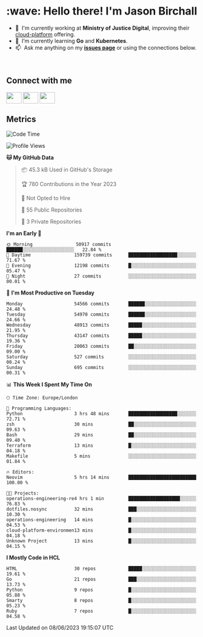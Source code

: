 <h1 align="left" id="jason-title">:wave: Hello there! I'm Jason Birchall</h1>

- :office: &nbsp;I'm currently working at **Ministry of Justice Digital**, improving their [cloud-platform](https://github.com/ministryofjustice/cloud-platform) offering.
- :seedling: &nbsp;I’m currently learning **Go** and **Kubernetes**.
- :mailbox: &nbsp;Ask me anything on my **[issues page]** or using the connections below.


<br>

<h2>Connect with me</h2>
<p>
<a href="https://twitter.com/jsonBirchall" target="blank"><img align="center" src="https://cdn.jsdelivr.net/npm/simple-icons@3.0.1/icons/twitter.svg" alt="" height="30" width="40" /></a>
<a href="https://keybase.io/json0" target="blank"><img align="center" src="https://cdn.jsdelivr.net/npm/simple-icons@3.0.1/icons/keybase.svg" alt="" height="30" width="40" /></a>
<a href="https://www.reddit.com/user/kakorate" target="blank"><img align="center" src="https://cdn.jsdelivr.net/npm/simple-icons@3.0.1/icons/reddit.svg" alt="" height="30" width="40" /></a>
</p>

<h2>Metrics</h2>

<!--START_SECTION:waka-->
![Code Time](http://img.shields.io/badge/Code%20Time-1%2C074%20hrs%2039%20mins-blue)

![Profile Views](http://img.shields.io/badge/Profile%20Views-0-blue)

**🐱 My GitHub Data** 

> 📦 45.3 kB Used in GitHub's Storage 
 > 
> 🏆 780 Contributions in the Year 2023
 > 
> 🚫 Not Opted to Hire
 > 
> 📜 55 Public Repositories 
 > 
> 🔑 3 Private Repositories 
 > 
**I'm an Early 🐤** 

```text
🌞 Morning                50917 commits       ██████░░░░░░░░░░░░░░░░░░░   22.84 % 
🌆 Daytime                159739 commits      ██████████████████░░░░░░░   71.67 % 
🌃 Evening                12198 commits       █░░░░░░░░░░░░░░░░░░░░░░░░   05.47 % 
🌙 Night                  27 commits          ░░░░░░░░░░░░░░░░░░░░░░░░░   00.01 % 
```
📅 **I'm Most Productive on Tuesday** 

```text
Monday                   54566 commits       ██████░░░░░░░░░░░░░░░░░░░   24.48 % 
Tuesday                  54970 commits       ██████░░░░░░░░░░░░░░░░░░░   24.66 % 
Wednesday                48913 commits       █████░░░░░░░░░░░░░░░░░░░░   21.95 % 
Thursday                 43147 commits       █████░░░░░░░░░░░░░░░░░░░░   19.36 % 
Friday                   20063 commits       ██░░░░░░░░░░░░░░░░░░░░░░░   09.00 % 
Saturday                 527 commits         ░░░░░░░░░░░░░░░░░░░░░░░░░   00.24 % 
Sunday                   695 commits         ░░░░░░░░░░░░░░░░░░░░░░░░░   00.31 % 
```


📊 **This Week I Spent My Time On** 

```text
🕑︎ Time Zone: Europe/London

💬 Programming Languages: 
Python                   3 hrs 48 mins       ██████████████████░░░░░░░   72.71 % 
zsh                      30 mins             ██░░░░░░░░░░░░░░░░░░░░░░░   09.63 % 
Bash                     29 mins             ██░░░░░░░░░░░░░░░░░░░░░░░   09.40 % 
Terraform                13 mins             █░░░░░░░░░░░░░░░░░░░░░░░░   04.18 % 
Makefile                 5 mins              ░░░░░░░░░░░░░░░░░░░░░░░░░   01.84 % 

🔥 Editors: 
Neovim                   5 hrs 14 mins       █████████████████████████   100.00 % 

🐱‍💻 Projects: 
operations-engineering-re4 hrs 1 min         ███████████████████░░░░░░   76.83 % 
dotfiles.nosync          32 mins             ███░░░░░░░░░░░░░░░░░░░░░░   10.30 % 
operations-engineering   14 mins             █░░░░░░░░░░░░░░░░░░░░░░░░   04.53 % 
cloud-platform-environmen13 mins             █░░░░░░░░░░░░░░░░░░░░░░░░   04.18 % 
Unknown Project          13 mins             █░░░░░░░░░░░░░░░░░░░░░░░░   04.15 % 
```

**I Mostly Code in HCL** 

```text
HTML                     30 repos            █████░░░░░░░░░░░░░░░░░░░░   19.61 % 
Go                       21 repos            ███░░░░░░░░░░░░░░░░░░░░░░   13.73 % 
Python                   9 repos             █░░░░░░░░░░░░░░░░░░░░░░░░   05.88 % 
Smarty                   8 repos             █░░░░░░░░░░░░░░░░░░░░░░░░   05.23 % 
Ruby                     7 repos             █░░░░░░░░░░░░░░░░░░░░░░░░   04.58 % 
```




 Last Updated on 08/06/2023 19:15:07 UTC
<!--END_SECTION:waka-->

<!-- links -->

[issues page]: https://github.com/jasonBirchall/jasonBirchall/issues "jasonBirchall/issues"
